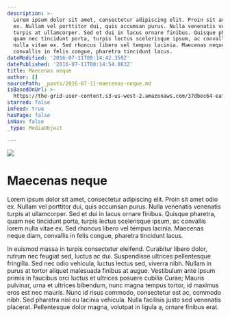```yaml
---
description: >-
  Lorem ipsum dolor sit amet, consectetur adipiscing elit. Proin sit amet odio
  ex. Nullam vel porttitor dui, quis accumsan purus. Nulla venenatis venenatis
  turpis at ullamcorper. Sed et dui in lacus ornare finibus. Quisque pharetra,
  quam nec tincidunt porta, turpis lectus scelerisque ipsum, ac convallis lorem
  nulla vitae ex. Sed rhoncus libero vel tempus lacinia. Maecenas neque diam,
  convallis in felis congue, pharetra tincidunt lacus.
dateModified: '2016-07-11T00:14:42.359Z'
datePublished: '2016-07-11T00:14:54.863Z'
title: Maecenas neque
author: []
sourcePath: _posts/2016-07-11-maecenas-neque.md
isBasedOnUrl: >-
  https://the-grid-user-content.s3-us-west-2.amazonaws.com/37dbec64-eaff-4b57-9c00-d8def7289f6d.jpg
starred: false
inFeed: true
hasPage: false
inNav: false
_type: MediaObject

---
```

![](https://the-grid-user-content.s3-us-west-2.amazonaws.com/37dbec64-eaff-4b57-9c00-d8def7289f6d.jpg)

# Maecenas neque

Lorem ipsum dolor sit amet, consectetur adipiscing elit. Proin sit amet odio ex. Nullam vel porttitor dui, quis accumsan purus. Nulla venenatis venenatis turpis at ullamcorper. Sed et dui in lacus ornare finibus. Quisque pharetra, quam nec tincidunt porta, turpis lectus scelerisque ipsum, ac convallis lorem nulla vitae ex. Sed rhoncus libero vel tempus lacinia. Maecenas neque diam, convallis in felis congue, pharetra tincidunt lacus.

In euismod massa in turpis consectetur eleifend. Curabitur libero dolor, rutrum nec feugiat sed, luctus ac dui. Suspendisse ultrices pellentesque fringilla. Sed nec odio vehicula, luctus lectus sed, viverra nibh. Nullam in purus at tortor aliquet malesuada finibus at augue. Vestibulum ante ipsum primis in faucibus orci luctus et ultrices posuere cubilia Curae; Mauris pulvinar, urna et ultrices bibendum, nunc magna tempus tortor, id maximus eros est nec mauris. Nunc id risus commodo, consectetur est ac, commodo nibh. Sed pharetra nisi eu lacinia vehicula. Nulla facilisis justo sed venenatis placerat. Pellentesque dolor magna, volutpat in ligula a, ornare finibus erat.